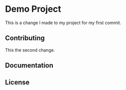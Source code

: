 # Demo Project

This is a change I made to my project for my first commit.
## Contributing

This the second change.
## Documentation
## License
